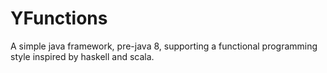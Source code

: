 YFunctions
==========

A simple java framework, pre-java 8, supporting a functional programming style inspired by haskell and scala. 
